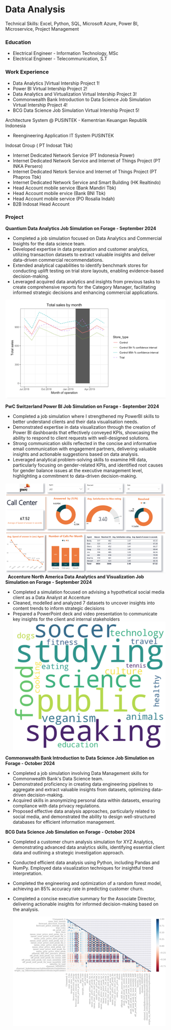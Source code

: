 

# Data Analysis
Technical Skills: Excel, Python, SQL, Microsoft Azure, Power BI, Microservice, Project Management

### Education
- Electrical Engineer - Information Technology, MSc
- Electrical Engineer - Telecommunication, S.T

### Work Experience
- Data Analytics ]Virtual Intership Project 1!
- Power BI Virtual Intership Project 2!
- Data Analytics and Virtualization Virtual Intership Project 3!
- Commonwealth Bank Introduction to Data Science Job Simulation Virtual Intership Project 4!
- BCG Data Science Job Simulation Virtual Intership Project 5!

Architecture System @ PUSINTEK - Kementrian Keuangan Republik Indonesia
- Reengineering Application IT System PUSINTEK

Indosat Group ( PT Indosat Tbk)
- Internet Dedicated Network Service (PT Indonesia Power)
- Internet Dedicated Network Service and Internet of Things Project (PT INKA Persero)
- Internet Dedicated Netork Service and Internet of Things Project (PT Phapros Tbk)
- Internet Dedicated Network Service and Smart Building (HK Realtindo)
- Head Account mobile service (Bank Mandiri Tbk)
- Head Account mobile ervice (Bank BNI Tbk)
- Head Account mobile service (PO Rosalia Indah)
- B2B Indosat Head Account

### Project

**Quantium Data Analytics Job Simulation on Forage - September 2024**
 * Completed a job simulation focused on Data Analytics and Commercial Insights
   for the data science team.
 * Developed expertise in data preparation and customer analytics, utilizing
   transaction datasets to extract valuable insights and deliver data-driven
   commercial recommendations.
 * Extended analytical capabilities to identify benchmark stores for conducting
   uplift testing on trial store layouts, enabling evidence-based
   decision-making.
 * Leveraged acquired data analytics and insights from previous tasks to create
   comprehensive reports for the Category Manager, facilitating informed
   strategic decisions and enhancing commercial applications.

![Quantium](/assets/img/Quantium.png)


**PwC Switzerland Power BI Job Simulation on Forage - September 2024**


 * Completed a job simulation where I strengthened my PowerBI skills to better
   understand clients and their data visualisation needs.
 * Demonstrated expertise in data visualization through the creation of Power BI
   dashboards that effectively conveyed KPIs, showcasing the ability to respond
   to client requests with well-designed solutions.
 * Strong communication skills reflected in the concise and informative email
   communication with engagement partners, delivering valuable insights and
   actionable suggestions based on data analysis.
 * Leveraged analytical problem-solving skills to examine HR data, particularly
   focusing on gender-related KPIs, and identified root causes for gender
   balance issues at the executive management level, highlighting a commitment
   to data-driven decision-making.

![Pwc](/assets/img/Pwc.png)
 
**Accenture North America Data Analytics and Visualization Job Simulation on
Forage - September 2024**


 * Completed a simulation focused on advising a hypothetical social media client
   as a Data Analyst at Accenture
 * Cleaned, modelled and analyzed 7 datasets to uncover insights into content
   trends to inform strategic decisions
 * Prepared a PowerPoint deck and video presentation to communicate key insights
   for the client and internal stakeholders
    
   ![WordCount](/assets/img/WordCount.png)

**Commonwealth Bank Introduction to Data Science Job Simulation on Forage -
October 2024**


 * Completed a job simulation involving Data Management skills for Commonwealth
   Bank's Data Science team.
 * Demonstrated proficiency in creating data engineering pipelines to aggregate
   and extract valuable insights from datasets, optimizing data-driven
   decision-making.
 * Acquired skills in anonymizing personal data within datasets, ensuring
   compliance with data privacy regulations.
 * Proposed effective data analysis approaches, particularly related to social
   media, and demonstrated the ability to design well-structured databases for
   efficient information management.

**BCG Data Science Job Simulation on Forage - October 2024**

 * Completed a customer churn analysis simulation for XYZ Analytics,
   demonstrating advanced data analytics skills, identifying essential client
   data and outlining a strategic investigation approach.
 * Conducted efficient data analysis using Python, including Pandas and NumPy.
   Employed data visualization techniques for insightful trend interpretation.
 * Completed the engineering and optimization of a random forest model,
   achieving an 85% accuracy rate in predicting customer churn.
 * Completed a concise executive summary for the Associate Director, delivering
   actionable insights for informed decision-making based on the analysis.

   ![corrMatrix](/assets/img/corrMatrix.png)
